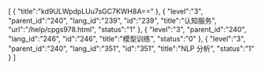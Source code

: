 [
	{
		"title":"kd9ULWpdpLUu7sGC7KWH8A=="
	},
	{
		"level":"3",
		"parent_id":"240",
		"lang_id":"239",
		"id":"239",
		"title":"认知服务",
		"url":"/help/cpgs978.html",
		"status":"1"
	},
	{
		"level":"3",
		"parent_id":"240",
		"lang_id":"246",
		"id":"246",
		"title":"模型训练",
		"status":"0"
	},
	{
		"level":"3",
		"parent_id":"240",
		"lang_id":"351",
		"id":"351",
		"title":"NLP 分析",
		"status":"1"
	}
]